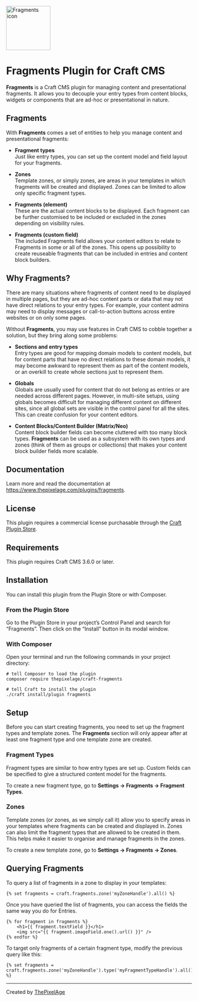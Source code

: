 <p><img src="https://www.thepixelage.com/plugins/assets/icon-fragments.svg" alt="Fragments icon" width="120"></p>

# Fragments Plugin for Craft CMS

**Fragments** is a Craft CMS plugin for managing content and presentational 
fragments. It allows you to decouple your entry types from content 
blocks, widgets or components that are ad-hoc or presentational in nature.

## Fragments

With **Fragments** comes a set of entities to help you manage content and 
presentational fragments:

- **Fragment types**  
  Just like entry types, you can set up the content model and field layout
  for your fragments.
  
  
- **Zones**  
  Template zones, or simply zones, are areas in your templates in 
  which fragments will be created and displayed. Zones can be limited to allow 
  only specific fragment types.
  
  
- **Fragments (element)**  
  These are the actual content blocks to be displayed. Each 
  fragment can be further customised to be included or excluded in the zones 
  depending on visibility rules.
  
  
- **Fragments (custom field)**  
  The included Fragments field allows your content editors to relate to 
  Fragments in some or all of the zones. This opens up possibility to create 
  reuseable fragments that can be included in entries and content block builders.

## Why Fragments?

There are many situations where fragments of content need to be displayed in
multiple pages, but they are ad-hoc content parts or data that may not have 
direct relations to your entry types. For example, your content admins may need 
to display messages or call-to-action buttons across entire websites or on only 
some pages.

Without **Fragments**, you may use features in Craft CMS to cobble together a
solution, but they bring along some problems:

- **Sections and entry types**  
  Entry types are good for mapping domain models
  to content models, but for content parts that have no direct relations to
  these domain models, it may become awkward to represent them as part of the
  content models, or an overkill to create whole sections just to represent
  them.


- **Globals**  
  Globals are usually used for content that do not belong as
  entries or are needed across different pages. However, in multi-site setups,
  using globals becomes difficult for managing different content on
  different sites, since all global sets are visible in the control panel for 
  all the sites. This can create confusion for your content editors.


- **Content Blocks/Content Builder (Matrix/Neo)**  
  Content block builder fields can become cluttered with too many block types. 
  **Fragments** can be used as a subsystem with its own types and zones (think 
  of them as groups or collections) that makes your content block builder 
  fields more scalable.

## Documentation

Learn more and read the documentation at 
https://www.thepixelage.com/plugins/fragments.

## License

This plugin requires a commercial license purchasable through the [Craft Plugin 
Store](https://plugins.craftcms.com/fragments).


## Requirements

This plugin requires Craft CMS 3.6.0 or later.

## Installation

You can install this plugin from the Plugin Store or with Composer.

### From the Plugin Store

Go to the Plugin Store in your project’s Control Panel and search for 
“Fragments”. Then click on the “Install” button in its modal window.

### With Composer

Open your terminal and run the following commands in your project directory:

```
# tell Composer to load the plugin
composer require thepixelage/craft-fragments

# tell Craft to install the plugin
./craft install/plugin fragments
```
## Setup

Before you can start creating fragments, you need to set up the fragment types 
and template zones. The **Fragments** section will only appear after at least 
one fragment type and one template zone are created.

### Fragment Types

Fragment types are similar to how entry types are set up. Custom fields can be
specified to give a structured content model for the fragments.

To create a new fragment type, go to **Settings → Fragments → Fragment Types**.

### Zones

Template zones (or zones, as we simply call it) allow you to specify areas in 
your templates where fragments can be created and displayed in. Zones can also 
limit the fragment types that are allowed to be created in them. This helps 
make it easier to organise and manage fragments  in the zones.

To create a new template zone, go to **Settings → Fragments → Zones**.

## Querying Fragments

To query a list of fragments in a zone to display in your templates:

```
{% set fragments = craft.fragments.zone('myZoneHandle').all() %}
```

Once you have queried the list of fragments, you can access the fields the same 
way you do for Entries.

```
{% for fragment in fragments %}
    <h1>{{ fragment.textField }}</h1>
    <img src="{{ fragment.imageField.one().url() }}" />
{% endfor %}
```

To target only fragments of a certain fragment type, modify the previous query 
like this:

```
{% set fragments = craft.fragments.zone('myZoneHandle').type('myFragmentTypeHandle').all() %}
```

---

Created by [ThePixelAge](https://www.thepixelage.com)
